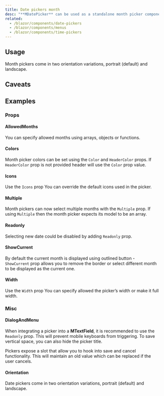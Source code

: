 ```yaml
---
title: Date pickers month
desc: "**MDatePicker** can be used as a standalone month picker component."
related:
  - /blazor/components/date-pickers
  - /blazor/components/menus
  - /blazor/components/time-pickers
---
```


## Usage

Month pickers come in two orientation variations, portrait (default) and landscape.

<masa-example file="Examples.components.date_pickers_month.Usage"></masa-example>

## Caveats

<app-alert type="warning" content="**MDatePicker** accepts ISO 8601 * * date * * string (yyyy-mm-dd). For more information on ISO 8601 and other standards, please visit ISO (International Organization for Standardization) [international standards] https://www.iso.org/standards.html Official website."></app-alert>

## Examples

### Props

#### AllowedMonths

You can specify allowed months using arrays, objects or functions.

<masa-example file="Examples.components.date_pickers_month.AllowedDates"></masa-example>

#### Colors

Month picker colors can be set using the `Color` and `HeaderColor` props. If `HeaderColor` prop is not provided
header will use the `Color` prop value.

<masa-example file="Examples.components.date_pickers_month.Colors"></masa-example>

#### Icons

Use the `Icons` prop You can override the default icons used in the picker.

<masa-example file="Examples.components.date_pickers_month.Icons"></masa-example>

#### Multiple

Month pickers can now select multiple months with the `Multiple` prop. If using `Multiple` then the month picker expects its model to be an array.

<masa-example file="Examples.components.date_pickers_month.Multiple"></masa-example>

#### Readonly

Selecting new date could be disabled by adding `Readonly` prop.

<masa-example file="Examples.components.date_pickers_month.Readonly"></masa-example>

#### ShowCurrent

By default the current month is displayed using outlined button - `ShowCurrent` prop allows you to remove the border or select different month to be displayed as the current one.

<masa-example file="Examples.components.date_pickers_month.ShowCurrent"></masa-example>

#### Width

Use the `Width` prop You can specify allowed the picker’s width or make it full width.

<masa-example file="Examples.components.date_pickers_month.Width"></masa-example>

### Misc

#### DialogAndMenu

When integrating a picker into a **MTextField**, it is recommended to use the `Readonly` prop. This will prevent mobile
keyboards from triggering. To save vertical space, you can also hide the picker title.

Pickers expose a slot that allow you to hook into save and cancel functionality. This will maintain an old value which
can be replaced if the user cancels.

<masa-example file="Examples.components.date_pickers_month.DialogAndMenu"></masa-example>

#### Orientation

Date pickers come in two orientation variations, portrait (default) and landscape.

<masa-example file="Examples.components.date_pickers_month.Orientation"></masa-example>